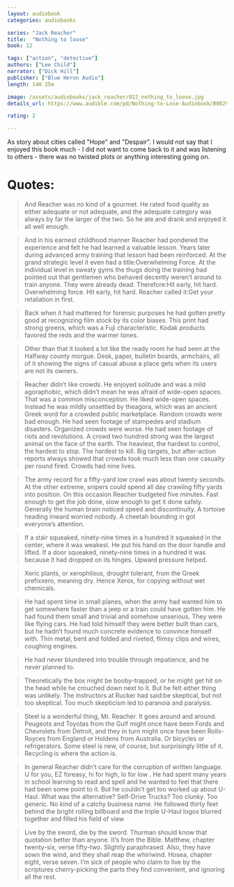 ```yaml
---
layout: audiobook
categories: audiobooks

series: "Jack Reacher"
title:  "Nothing to loose"
book: 12

tags: ["action", "detective"]
authors: ["Lee Child"]
narrator: ["Dick Hill"]
publisher: ["Blue Heron Audio"]
length: 14H 25m

image: /assets/audiobooks/jack_reacher/012_nothing_to_loose.jpg
details_url: https://www.audible.com/pd/Nothing-to-Lose-Audiobook/B002V5H4NI

rating: 2

---
```


As story about cities called "Hope" and "Despair".
I would not say that I enjoyed this book much - I did not want to come back to it and was listening to others - there was no twisted plots or anything interesting going on.

# Quotes:

> And Reacher was no kind of a gourmet. He rated food quality as either adequate or not adequate, and the adequate category was always by far the larger of the two. So he ate and drank and enjoyed it all well enough.

> And in his earnest childhood manner Reacher had pondered the experience and felt he had learned a valuable lesson. Years later during advanced army training that lesson had been reinforced. At the grand strategic level it even had a title:Overwhelming Force. At the individual level in sweaty gyms the thugs doing the training had pointed out that gentlemen who behaved decently weren’t around to train anyone. They were already dead. Therefore:Hit early, hit hard. Overwhelming force. Hit early, hit hard. Reacher called it:Get your retaliation in first.

> Back when it had mattered for forensic purposes he had gotten pretty good at recognizing film stock by its color biases. This print had strong greens, which was a Fuji characteristic. Kodak products favored the reds and the warmer tones.

> Other than that it looked a lot like the ready room he had seen at the Halfway county morgue. Desk, paper, bulletin boards, armchairs, all of it showing the signs of casual abuse a place gets when its users are not its owners.

> Reacher didn’t like crowds. He enjoyed solitude and was a mild agoraphobic, which didn’t mean he was afraid of wide-open spaces. That was a common misconception. He liked wide-open spaces. Instead he was mildly unsettled by theagora, which was an ancient Greek word for a crowded public marketplace. Random crowds were bad enough. He had seen footage of stampedes and stadium disasters. Organized crowds were worse. He had seen footage of riots and revolutions. A crowd two hundred strong was the largest animal on the face of the earth. The heaviest, the hardest to control, the hardest to stop. The hardest to kill. Big targets, but after-action reports always showed that crowds took much less than one casualty per round fired. Crowds had nine lives.

> The army record for a fifty-yard low crawl was about twenty seconds. At the other extreme, snipers could spend all day crawling fifty yards into position. On this occasion Reacher budgeted five minutes. Fast enough to get the job done, slow enough to get it done safely. Generally the human brain noticed speed and discontinuity. A tortoise heading inward worried nobody. A cheetah bounding in got everyone’s attention.

> If a stair squeaked, ninety-nine times in a hundred it squeaked in the center, where it was weakest. He put his hand on the door handle and lifted. If a door squeaked, ninety-nine times in a hundred it was because it had dropped on its hinges. Upward pressure helped.

>  Xeric plants, or xerophilous, drought tolerant, from the Greek prefixxero, meaning dry. Hence Xerox, for copying without wet chemicals. 

> He had spent time in small planes, when the army had wanted him to get somewhere faster than a jeep or a train could have gotten him. He had found them small and trivial and somehow unserious. They were like flying cars. He had told himself they were better built than cars, but he hadn’t found much concrete evidence to convince himself with. Thin metal, bent and folded and riveted, flimsy clips and wires, coughing engines.

> He had never blundered into trouble through impatience, and he never planned to.

> Theoretically the box might be booby-trapped, or he might get hit on the head while he crouched down next to it. But he felt either thing was unlikely. The instructors at Rucker had said:be skeptical, but not too skeptical. Too much skepticism led to paranoia and paralysis.

> Steel is a wonderful thing, Mr. Reacher. It goes around and around. Peugeots and Toyotas from the Gulf might once have been Fords and Chevrolets from Detroit, and they in turn might once have been Rolls-Royces from England or Holdens from Australia. Or bicycles or refrigerators. Some steel is new, of course, but surprisingly little of it. Recycling is where the action is.

> In general Reacher didn’t care for the corruption of written language. U for you, EZ foreasy, hi for high, lo for low . He had spent many years in school learning to read and spell and he wanted to feel that there had been some point to it. But he couldn’t get too worked up about U-Haul. What was the alternative? Self-Drive Trucks? Too clunky. Too generic. No kind of a catchy business name. He followed thirty feet behind the bright rolling billboard and the triple U-Haul logos blurred together and filled his field of view

> Live by the sword, die by the sword. Thurman should know that quotation better than anyone. It’s from the Bible. Matthew, chapter twenty-six, verse fifty-two. Slightly paraphrased. Also, they have sown the wind, and they shall reap the whirlwind. Hosea, chapter eight, verse seven. I’m sick of people who claim to live by the scriptures cherry-picking the parts they find convenient, and ignoring all the rest.